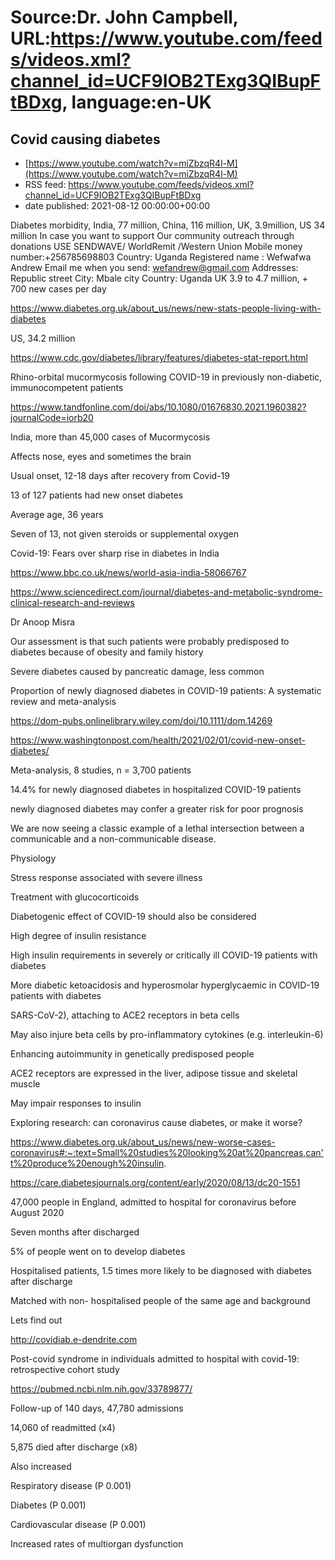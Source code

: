 # Source:Dr. John Campbell, URL:https://www.youtube.com/feeds/videos.xml?channel_id=UCF9IOB2TExg3QIBupFtBDxg, language:en-UK

## Covid causing diabetes
 - [https://www.youtube.com/watch?v=miZbzqR4l-M](https://www.youtube.com/watch?v=miZbzqR4l-M)
 - RSS feed: https://www.youtube.com/feeds/videos.xml?channel_id=UCF9IOB2TExg3QIBupFtBDxg
 - date published: 2021-08-12 00:00:00+00:00

Diabetes morbidity, India, 77 million, China, 116 million, UK, 3.9million, US 34 million
In case you want to support Our community outreach through donations
USE SENDWAVE/ WorldRemit /Western Union
Mobile money number:+256785698803
Country: Uganda
Registered name : Wefwafwa Andrew
Email me when you send: wefandrew@gmail.com
Addresses: Republic street
City: Mbale city
Country: Uganda
UK 3.9 to 4.7 million, + 700 new cases per day

https://www.diabetes.org.uk/about_us/news/new-stats-people-living-with-diabetes

US, 34.2 million

https://www.cdc.gov/diabetes/library/features/diabetes-stat-report.html

Rhino-orbital mucormycosis following COVID-19 in previously non-diabetic, immunocompetent patients

https://www.tandfonline.com/doi/abs/10.1080/01676830.2021.1960382?journalCode=iorb20

India, more than 45,000 cases of Mucormycosis

Affects nose, eyes and sometimes the brain

Usual onset, 12-18 days after recovery from Covid-19

13 of 127 patients had new onset diabetes

Average age, 36 years

Seven of 13, not given steroids or supplemental oxygen

Covid-19: Fears over sharp rise in diabetes in India

https://www.bbc.co.uk/news/world-asia-india-58066767

https://www.sciencedirect.com/journal/diabetes-and-metabolic-syndrome-clinical-research-and-reviews

Dr Anoop Misra

Our assessment is that such patients were probably predisposed to diabetes because of obesity and family history

Severe diabetes caused by pancreatic damage, less common

Proportion of newly diagnosed diabetes in COVID-19 patients: A systematic review and meta-analysis

https://dom-pubs.onlinelibrary.wiley.com/doi/10.1111/dom.14269

https://www.washingtonpost.com/health/2021/02/01/covid-new-onset-diabetes/

Meta-analysis, 8 studies, n = 3,700 patients

14.4% for newly diagnosed diabetes in hospitalized COVID-19 patients

newly diagnosed diabetes may confer a greater risk for poor prognosis

We are now seeing a classic example of a lethal intersection between a communicable and a non-communicable disease.

Physiology

Stress response associated with severe illness

Treatment with glucocorticoids

Diabetogenic effect of COVID-19 should also be considered

High degree of insulin resistance

High insulin requirements in severely or critically ill COVID-19 patients with diabetes

More diabetic ketoacidosis and hyperosmolar hyperglycaemic in COVID-19 patients with diabetes

SARS-CoV-2), attaching to ACE2 receptors in beta cells

May also injure beta cells by pro-inflammatory cytokines (e.g. interleukin-6)

Enhancing autoimmunity in genetically predisposed people

ACE2 receptors are expressed in the liver, adipose tissue and skeletal muscle

May impair responses to insulin

Exploring research: can coronavirus cause diabetes, or make it worse?

https://www.diabetes.org.uk/about_us/news/new-worse-cases-coronavirus#:~:text=Small%20studies%20looking%20at%20pancreas,can't%20produce%20enough%20insulin.

https://care.diabetesjournals.org/content/early/2020/08/13/dc20-1551

47,000 people in England, admitted to hospital for coronavirus before August 2020

Seven months after discharged

5% of people went on to develop diabetes

Hospitalised patients, 1.5 times more likely to be diagnosed with diabetes after discharge

Matched with non- hospitalised people of the same age and background

Lets find out

http://covidiab.e-dendrite.com

  


Post-covid syndrome in individuals admitted to hospital with covid-19: retrospective cohort study

https://pubmed.ncbi.nlm.nih.gov/33789877/

Follow-up of 140 days, 47,780 admissions

14,060 of readmitted (x4)

5,875 died after discharge (x8)

Also increased

Respiratory disease (P 0.001)

Diabetes (P 0.001)

Cardiovascular disease (P 0.001)

Increased rates of multiorgan dysfunction

